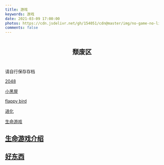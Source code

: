 ```yaml
---
title: 游戏
keywords: 游戏
date: 2021-03-09 17:00:00
photos: https://cdn.jsdelivr.net/gh/154051/cdn@master/img/no-game-no-life-zero.jpg
comments: false
---
```


<h2 style="text-align:center;margin:40px 0 40px 0">颓废区</h2>

请自行保存存档

<a href="/2048.html" target="_blank"><span class="Mybutton">2048</span></a>

<a href="/adarkroom.html?lang=zh_cn" target="_blank"><span class="Mybutton">小黑屋</span></a>

<a href="/flappybird.html" target="_blank"><span class="Mybutton">flappy bird</span></a>

<a href="https://likexia.gitee.io/evolve" target="_blank"><span class="Mybutton">进化</span></a>

<a href="http://home.ustc.edu.cn/~zzzz/lifegame/lifegame.html" target="_blank"><span class="Mybutton">生命游戏</span></a>

## [生命游戏介绍](https://zhuanlan.zhihu.com/p/63657798)

## [好东西](http://likexia.gitee.io/game/#/)